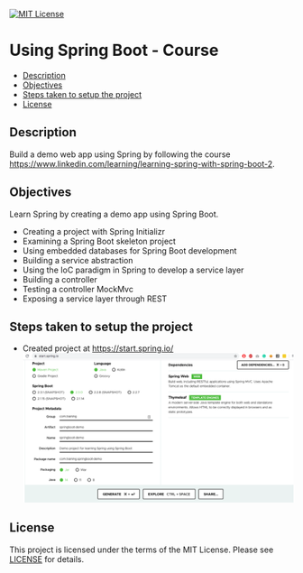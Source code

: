 [![MIT License](https://img.shields.io/badge/License-MIT-green.svg)](LICENSE.md)

# Using Spring Boot - Course

* [Description](#description)
* [Objectives](#objectives)
* [Steps taken to setup the project](#steps-taken-to-setup-the-project)
* [License](#license)

## Description
Build a demo web app using Spring by following the course https://www.linkedin.com/learning/learning-spring-with-spring-boot-2.

## Objectives
Learn Spring by creating a demo app using Spring Boot.

- Creating a project with Spring Initializr
- Examining a Spring Boot skeleton project
- Using embedded databases for Spring Boot development
- Building a service abstraction
- Using the IoC paradigm in Spring to develop a service layer
- Building a controller
- Testing a controller MockMvc
- Exposing a service layer through REST

## Steps taken to setup the project
- Created project at https://start.spring.io/
![Image of project config](spring-initializr.png)

## License
This project is licensed under the terms of the MIT License.
Please see [LICENSE](LICENSE.md) for details.
